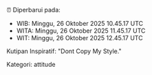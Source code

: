 ⏰ Diperbarui pada:
- WIB: Minggu, 26 Oktober 2025 10.45.17 UTC
- WITA: Minggu, 26 Oktober 2025 11.45.17 UTC
- WIT: Minggu, 26 Oktober 2025 12.45.17 UTC

Kutipan Inspiratif:
"Dont Copy My Style."


Kategori: attitude

